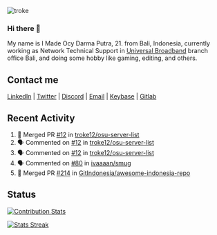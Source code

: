 ![troke](https://cardivo.vercel.app/api?name=I%20Made%20Ocy%20Darma%20Putra&description=Just%20pull-stack%20developer&image=https://avatars.githubusercontent.com/u/10250068?v=4&backgroundColor=%23DE834D)

### Hi there 👋

My name is I Made Ocy Darma Putra, 21. from Bali, Indonesia, currently working as Network Technical Support in [Universal Broadband](https://universal.net.id) branch office Bali, and doing some hobby like gaming, editing, and others.

## Contact me

[LinkedIn](https://linkedin.com/in/troke) | [Twitter](https://twitter.com/darma_ochi) | [Discord](https://link.troke.id/discord) | <a href="mailto:ochi@troke.id">Email</a> | [Keybase](https://keybase.io/troke) | [Gitlab](https://gitlab.com/troke12)

## Recent Activity

<!--START_SECTION:activity-->
1. 🎉 Merged PR [#12](https://github.com/troke12/osu-server-list/pull/12) in [troke12/osu-server-list](https://github.com/troke12/osu-server-list)
2. 🗣 Commented on [#12](https://github.com/troke12/osu-server-list/issues/12) in [troke12/osu-server-list](https://github.com/troke12/osu-server-list)
3. 🗣 Commented on [#12](https://github.com/troke12/osu-server-list/issues/12) in [troke12/osu-server-list](https://github.com/troke12/osu-server-list)
4. 🗣 Commented on [#80](https://github.com/ivaaaan/smug/issues/80) in [ivaaaan/smug](https://github.com/ivaaaan/smug)
5. 🎉 Merged PR [#214](https://github.com/GitIndonesia/awesome-indonesia-repo/pull/214) in [GitIndonesia/awesome-indonesia-repo](https://github.com/GitIndonesia/awesome-indonesia-repo)
<!--END_SECTION:activity-->

## Status

[![Contribution Stats](https://github-contribution-stats.vercel.app/api/?username=troke12)](https://github.com/LordDashMe/github-contribution-stats/)

[![Stats Streak](https://github-readme-streak-stats.herokuapp.com/?user=troke12)](https://github.com/troke12/)
